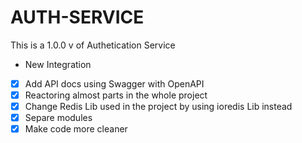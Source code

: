 # AUTH-SERVICE
This is a 1.0.0 v of Authetication Service
- New Integration
- [x] Add API docs using Swagger with OpenAPI
- [x] Reactoring almost parts in the whole project
- [x] Change Redis Lib used in the project by using ioredis Lib instead
- [x] Separe modules
- [x] Make code more cleaner   

